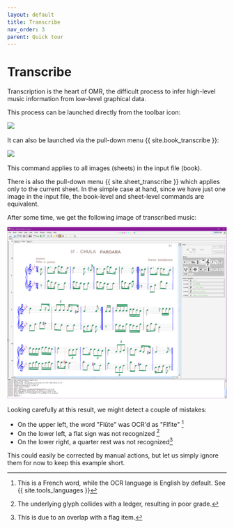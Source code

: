 ```yaml
---
layout: default
title: Transcribe
nav_order: 3
parent: Quick tour
---
```

# Transcribe

Transcription is the heart of OMR, the difficult process to infer high-level music information
from low-level graphical data.

This process can be launched directly from the toolbar icon:

![](../../assets/images/transcribe_button.png)

It can also be launched via the pull-down menu {{ site.book_transcribe }}:

![](../../assets/images/transcribe.png)

This command applies to all images (sheets) in the input file (book).

There is also the pull-down menu {{ site.sheet_transcribe }} which applies only to the current sheet.
In the simple case at hand, since we have just one image in the input file, the book-level and
sheet-level commands are equivalent.

After some time, we get the following image of transcribed music:

![](../../assets/images/chula_transcribed.png)

Looking carefully at this result, we might detect a couple of mistakes:
- On the upper left, the word "Flûte" was OCR'd as "Flﬁte" [^flute]
- On the lower left, a flat sign was not recognized [^flat]
- On the lower right, a quarter rest was not recognized[^quarter]

This could easily be corrected by manual actions, but let us simply ignore them
for now to keep this example short.

[^flute]: This is a French word, while the OCR language is English by default. See {{ site.tools_languages }}  
[^flat]: The underlying glyph collides with a ledger, resulting in poor grade.  
[^quarter]: This is due to an overlap with a flag item.